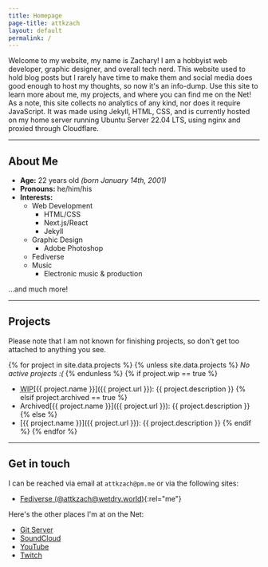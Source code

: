 ```yaml
---
title: Homepage
page-title: attkzach
layout: default
permalink: /
---
```

Welcome to my website, my name is Zachary! I am a hobbyist web developer, graphic designer, and overall tech nerd. This website used to hold blog posts but I rarely have time to make them and social media does good enough to host my thoughts, so now it's an info-dump. Use this site to learn more about me, my projects, and where you can find me on the Net! As a note, this site collects no analytics of any kind, nor does it require JavaScript. It was made using Jekyll, HTML, CSS, and is currently hosted on my home server running Ubuntu Server 22.04 LTS, using nginx and proxied through Cloudflare.

***

## About Me
- **Age:** 22 years old _(born January 14th, 2001)_
- **Pronouns:** he/him/his
- **Interests:**
    - Web Development
        - HTML/CSS
        - Next.js/React
        - Jekyll
    - Graphic Design
        - Adobe Photoshop
    - Fediverse
    - Music
        - Electronic music & production

...and much more!

***

## Projects
Please note that I am not known for finishing projects, so don't get too attached to anything you see.

{% for project in site.data.projects %}
{% unless site.data.projects %}
_No active projects :(_
{% endunless %}
{% if project.wip == true %}
- <span class="project-tag wip"><abbr title="Work In Progress">WIP</abbr></span>[{{ project.name }}]({{ project.url }}): {{ project.description }}
{% elsif project.archived == true %}
- <span class="project-tag archived">Archived</span>[{{ project.name }}]({{ project.url }}): {{ project.description }}
{% else %}
- [{{ project.name }}]({{ project.url }}): {{ project.description }}
{% endif %}
{% endfor %}

***

## Get in touch
I can be reached via email at `attkzach@pm.me` or via the following sites:

- [Fediverse (@attkzach@wetdry.world)](https://wetdry.world/@attkzach){:rel="me"}

Here's the other places I'm at on the Net:

- [Git Server](https://git.attkzach.gay)
- [SoundCloud](https://soundcloud.com/DESCENTRATE)
- [YouTube](https://youtube.com/@attkzach)
- [Twitch](https://twitch.tv/attkzach_ttv)